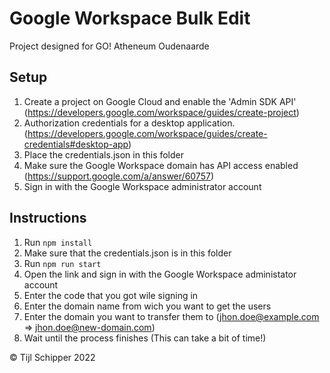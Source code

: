 # Google Workspace Bulk Edit

Project designed for GO! Atheneum Oudenaarde

## Setup
1) Create a project on Google Cloud and enable the 'Admin SDK API' 
    (https://developers.google.com/workspace/guides/create-project) 
2) Authorization credentials for a desktop application. 
    (https://developers.google.com/workspace/guides/create-credentials#desktop-app) 
3) Place the credentials.json in this folder
4) Make sure the Google Workspace domain has API access enabled 
    (https://support.google.com/a/answer/60757) 
5) Sign in with the Google Workspace administrator account

## Instructions
1) Run `npm install`
2) Make sure that the credentials.json is in this folder
3) Run `npm run start`
4) Open the link and sign in with the Google Workspace administator account
5) Enter the code that you got wile signing in
6) Enter the domain name from wich you want to get the users
7) Enter the domain you want to transfer them to
    (jhon.doe@example.com => jhon.doe@new-domain.com)
8) Wait until the process finishes (This can take a bit of time!) 

© Tijl Schipper 2022